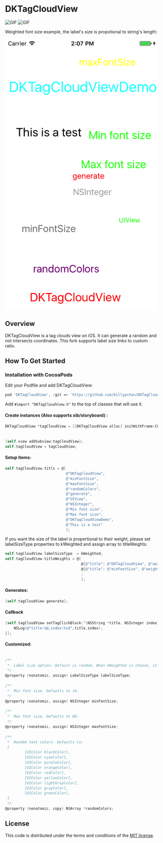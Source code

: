 # DKTagCloudView
![GIF](https://raw.githubusercontent.com/zhangao0086/DKTagCloudView/master/preview1.gif)
![GIF](https://raw.githubusercontent.com/zhangao0086/DKTagCloudView/master/preview2.gif)


Weighted font size example, the label's size is propotional to string's length:

![PNG](https://raw.githubusercontent.com/billypchan/DKTagCloudView/master/preview_sizeRelatedToLength.png)
## Overview
DKTagCloudView is a tag clouds view on iOS. It can generate a random and not intersects coordinates.
This fork supports label size links to custom ratio.

## How To Get Started

### Installation with CocoaPods

Edit your Podfile and add DKTagCloudView:

``` bash
pod 'DKTagCloudView', :git => 'https://github.com/billypchan/DKTagCloudView.git'
```

Add `#import "DKTagCloudView.h"` to the top of classes that will use it.  
#### Create instances (Also supports xib/storyboard) :

``` objective-c
DKTagCloudView *tagCloudView = [[DKTagCloudView alloc] initWithFrame:CGRectMake(0, 64,
                                                                                self.view.bounds.size.width,
                                                                                self.view.bounds.size.height - 64)];
[self.view addSubview:tagCloudView];
self.tagCloudView = tagCloudView;
```

#### Setup items:

``` objective-c
self.tagCloudView.titls = @[
                            @"DKTagCloudView",
                            @"minFontSize",
                            @"maxFontSize",
                            @"randomColors",
                            @"generate",
                            @"UIView",
                            @"NSInteger",
                            @"Min font size",
                            @"Max font size",
                            @"DKTagCloudViewDemo",
                            @"This is a test"
                            ];
```
If you want the size of the label is propertional to their weight, please set labelSizeType properties to kWeighted and assign  array to titleWeights:

``` objective-c
self.tagCloudView.labelSizeType  = kWeighted;
self.tagCloudView.titleWeights = @[
                                   @{@"title": @"DKTagCloudView", @"weight" : @14},
                                   @{@"title": @"minFontSize", @"weight" : @11},
                                   :
                                   ];
```

#### Generates:

``` objective-c
[self.tagCloudView generate];
```

#### Callback

``` objective-c
[self.tagCloudView setTagClickBlock:^(NSString *title, NSInteger index) {
    NSLog(@"title:%@,index:%zd",title,index);
}];
```

#### Customized:

``` objective-c

/**
 *  Label size option. Default is random. When kWeighted is choose, it will read the array from titleWeights property
 */
@property (nonatomic, assign) LabelSizeType labelSizeType;

/**
 *  Min font size. Defautls to 14.
 */
@property (nonatomic, assign) NSInteger minFontSize;

/**
 *  Max font size. Defaults to 60.
 */
@property (nonatomic, assign) NSInteger maxFontSize;

/**
 *  Random text colors. Defaults to: 
 [
         [UIColor blackColor],
         [UIColor cyanColor],
         [UIColor purpleColor],
         [UIColor orangeColor],
         [UIColor redColor],
         [UIColor yellowColor],
         [UIColor lightGrayColor],
         [UIColor grayColor],
         [UIColor greenColor],
 ]
 */
@property (nonatomic, copy) NSArray *randomColors;
```

## License
This code is distributed under the terms and conditions of the <a href="https://github.com/zhangao0086/DKTagCloudView/master/LICENSE">MIT license</a>.
